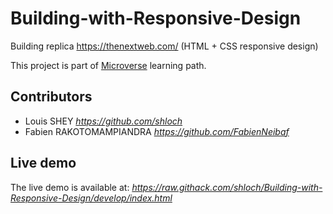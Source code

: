 # Building-with-Responsive-Design

Building replica https://thenextweb.com/ (HTML + CSS responsive design)

This project is part of [Microverse](https://www.microverse.org/) learning path.

## Contributors

- Louis SHEY _https://github.com/shloch_
- Fabien RAKOTOMAMPIANDRA _https://github.com/FabienNeibaf_

## Live demo

The live demo is available at: _https://raw.githack.com/shloch/Building-with-Responsive-Design/develop/index.html_

